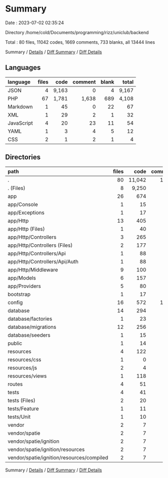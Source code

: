 # Summary

Date : 2023-07-02 02:35:24

Directory /home/cold/Documents/programming/rizz/uniclub/backend

Total : 80 files,  11042 codes, 1669 comments, 733 blanks, all 13444 lines

Summary / [Details](details.md) / [Diff Summary](diff.md) / [Diff Details](diff-details.md)

## Languages
| language | files | code | comment | blank | total |
| :--- | ---: | ---: | ---: | ---: | ---: |
| JSON | 4 | 9,163 | 0 | 4 | 9,167 |
| PHP | 67 | 1,781 | 1,638 | 689 | 4,108 |
| Markdown | 1 | 45 | 0 | 22 | 67 |
| XML | 1 | 29 | 2 | 1 | 32 |
| JavaScript | 4 | 20 | 23 | 11 | 54 |
| YAML | 1 | 3 | 4 | 5 | 12 |
| CSS | 2 | 1 | 2 | 1 | 4 |

## Directories
| path | files | code | comment | blank | total |
| :--- | ---: | ---: | ---: | ---: | ---: |
| . | 80 | 11,042 | 1,669 | 733 | 13,444 |
| . (Files) | 8 | 9,250 | 6 | 34 | 9,290 |
| app | 26 | 674 | 276 | 242 | 1,192 |
| app/Console | 1 | 15 | 7 | 6 | 28 |
| app/Exceptions | 1 | 17 | 9 | 5 | 31 |
| app/Http | 13 | 405 | 97 | 152 | 654 |
| app/Http (Files) | 1 | 40 | 21 | 10 | 71 |
| app/Http/Controllers | 3 | 265 | 19 | 103 | 387 |
| app/Http/Controllers (Files) | 2 | 177 | 5 | 78 | 260 |
| app/Http/Controllers/Api | 1 | 88 | 14 | 25 | 127 |
| app/Http/Controllers/Api/Auth | 1 | 88 | 14 | 25 | 127 |
| app/Http/Middleware | 9 | 100 | 57 | 39 | 196 |
| app/Models | 6 | 157 | 119 | 51 | 327 |
| app/Providers | 5 | 80 | 44 | 28 | 152 |
| bootstrap | 1 | 17 | 30 | 9 | 56 |
| config | 16 | 572 | 1,154 | 298 | 2,024 |
| database | 14 | 294 | 97 | 60 | 451 |
| database/factories | 1 | 23 | 11 | 5 | 39 |
| database/migrations | 12 | 256 | 81 | 50 | 387 |
| database/seeders | 1 | 15 | 5 | 5 | 25 |
| public | 1 | 14 | 30 | 12 | 56 |
| resources | 4 | 122 | 23 | 32 | 177 |
| resources/css | 1 | 0 | 0 | 1 | 1 |
| resources/js | 2 | 4 | 23 | 8 | 35 |
| resources/views | 1 | 118 | 0 | 23 | 141 |
| routes | 4 | 51 | 41 | 26 | 118 |
| tests | 4 | 41 | 10 | 19 | 70 |
| tests (Files) | 2 | 20 | 3 | 10 | 33 |
| tests/Feature | 1 | 11 | 4 | 5 | 20 |
| tests/Unit | 1 | 10 | 3 | 4 | 17 |
| vendor | 2 | 7 | 2 | 1 | 10 |
| vendor/spatie | 2 | 7 | 2 | 1 | 10 |
| vendor/spatie/ignition | 2 | 7 | 2 | 1 | 10 |
| vendor/spatie/ignition/resources | 2 | 7 | 2 | 1 | 10 |
| vendor/spatie/ignition/resources/compiled | 2 | 7 | 2 | 1 | 10 |

Summary / [Details](details.md) / [Diff Summary](diff.md) / [Diff Details](diff-details.md)